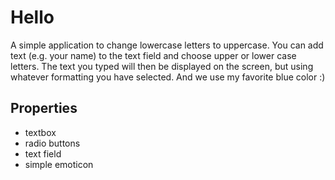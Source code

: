 # Hello 
A simple application to change lowercase letters to uppercase. You can add text (e.g. your name)
 to the text field and choose upper or lower case letters. The text you typed will then
 be displayed on the screen, but using whatever formatting you have selected.
And we use my favorite blue color :)

## Properties
* textbox
* radio buttons
* text field
* simple emoticon